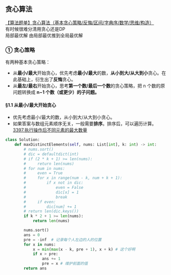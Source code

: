 ## 贪心算法
[【算法题单】贪心算法（基本贪心策略/反悔/区间/字典序/数学/思维/构造）](https://leetcode.cn/discuss/post/3091107/fen-xiang-gun-ti-dan-tan-xin-ji-ben-tan-k58yb/)  
有时候很难分清用贪心还是DP  
局部最优解 由局部最优推到全局最优解
### ① 贪心策略
有两种基本贪心策略：
- 从**最小/最大**开始贪心，优先考虑**最小/最大**的数，**从小到大/从大到小**贪心。在此基础上，衍生出了**反悔**贪心。
- 从**最左/最右**开始贪心，思考**第一个数/最后一个数**的贪心策略，把 n 个数的原问题转换成 **n−1 个数（或更少）的子问题。**

#### §1.1 从最小/最大开始贪心
- 优先考虑最小/最大的数，从小到大/从大到小贪心。  
- 如果答案与数组元素顺序无关，一般需要**排序**。排序后，可以遍历计算。
[3397.执行操作后不同元素的最大数量](https://leetcode.cn/problems/maximum-number-of-distinct-elements-after-operations/description/)
```python
class Solution:
    def maxDistinctElements(self, nums: List[int], k: int) -> int:
        # nums.sort()
        # dic = defaultdict(int)
        # if (2 * k + 1) >= len(nums):
        #     return len(nums)
        # for num in nums:
        #     even = True
        #     for x in range(num - k, num + k + 1):
        #         if x not in dic:
        #             even = False
        #             dic[x] = 1
        #             break
        #     if even:
        #         dic[num] += 1
        # return len(dic.keys())
        if k * 2 + 1 >= len(nums):
            return len(nums)

        nums.sort()
        ans = 0
        pre = -inf  # 记录每个人左边的人的位置
        for x in nums:
            x = min(max(x - k, pre + 1), x + k) # 这个好啊
            if x > pre:
                ans += 1
                pre = x # 维护前面的值
        return ans


